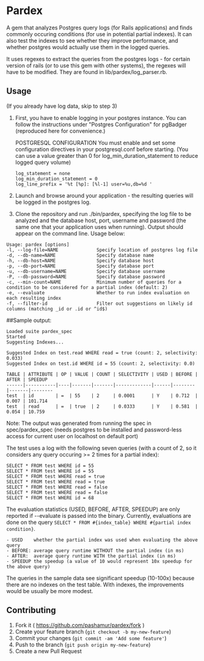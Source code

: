 # Pardex

A gem that analyzes Postgres query logs (for Rails applications) and finds commonly occuring conditions (for use in potential partial indexes). It can also test the indexes to see whether they improve performance, and whether postgres would actually use them in the logged queries.

It uses regexes to extract the queries from the postgres logs - for certain version of rails (or to use this gem with other systems), the regexes will have to be modified. They are found in lib/pardex/log_parser.rb.

## Usage

(If you already have log data, skip to step 3)

1. First, you have to enable logging in your postgres instance. You can follow the instructions under "Postgres Configuration" for pgBadger (reproduced here for convenience.)

    POSTGRESQL CONFIGURATION
    You must enable and set some configuration directives in your
    postgresql.conf before starting. (You can use a value greater than 0 for log_min_duration_statement to reduce logged query volume)
    ~~~
    log_statement = none
    log_min_duration_statement = 0
    log_line_prefix = '%t [%p]: [%l-1] user=%u,db=%d '
    ~~~

2. Launch and browse around your application - the resulting queries will be logged in the postgres log.
3. Clone the repository and run ./bin/pardex, specifying the log file to be analyzed and the database host, port, username and password (the same one that your application uses when running). Output should appear on the command line. Usage below:


~~~
Usage: pardex [options]
-l, --log-file=NAME              Specify location of postgres log file
-d, --db-name=NAME               Specify database name
-h, --db-host=NAME               Specify database host
-p, --db-port=NAME               Specify database port
-u, --db-username=NAME           Specify database username
-P, --db-password=NAME           Specify database password
-c, --min-count=NAME             Minimum number of queries for a condition to be considered for a partial index (default: 2)
-e, --evaluate                   Whether to run index evaluation on each resulting index
-f, --filter-id                  Filter out suggestions on likely id columns (matching _id or .id or ^id$)
~~~

##Sample output:

~~~
Loaded suite pardex_spec
Started
Suggesting Indexes...

Suggested Index on test.read WHERE read = true (count: 2, selectivity: 0.033)
Suggested Index on test.id WHERE id = 55 (count: 2, selectivity: 0.0)

TABLE | ATTRIBUTE | OP | VALUE | COUNT | SELECTIVITY | USED | BEFORE | AFTER | SPEEDUP
------|-----------|----|-------|-------|-------------|------|--------|-------|--------
test  | id        | =  | 55    | 2     | 0.0001      | Y    | 0.712  | 0.007 | 101.714
test  | read      | =  | true  | 2     | 0.0333      | Y    | 0.581  | 0.054 | 10.759
~~~


Note: The output was generated from running the spec in spec/pardex_spec (needs postgres to be installed and password-less access for current user on localhost on default port)

The test uses a log with the following seven queries (with a count of 2, so it considers any query occuring >= 2 times for a partial index): 
~~~
SELECT * FROM test WHERE id = 55
SELECT * FROM test WHERE id = 55
SELECT * FROM test WHERE read = true
SELECT * FROM test WHERE read = true
SELECT * FROM test WHERE read = false
SELECT * FROM test WHERE read = false
SELECT * FROM test WHERE id = 68
~~~

The evaluation statistics (USED, BEFORE, AFTER, SPEEDUP) are only reported if --evaluate is passed into the binary. Currently, evaluations are done on the query `SELECT * FROM #{index_table} WHERE #{partial index condition}`.

    - USED    whether the partial index was used when evaluating the above query
    - BEFORE: average query runtime WITHOUT the partial index (in ms)
    - AFTER:  average query runtime WITH the partial index (in ms)
    - SPEEDUP the speedup (a value of 10 would represent 10x speedup for the above query)

The queries in the sample data see significant speedup (10-100x) because there are no indexes on the test table. With indexes, the improvements would be usually be more modest.


## Contributing

1. Fork it ( https://github.com/pashamur/pardex/fork )
2. Create your feature branch (`git checkout -b my-new-feature`)
3. Commit your changes (`git commit -am 'Add some feature'`)
4. Push to the branch (`git push origin my-new-feature`)
5. Create a new Pull Request
